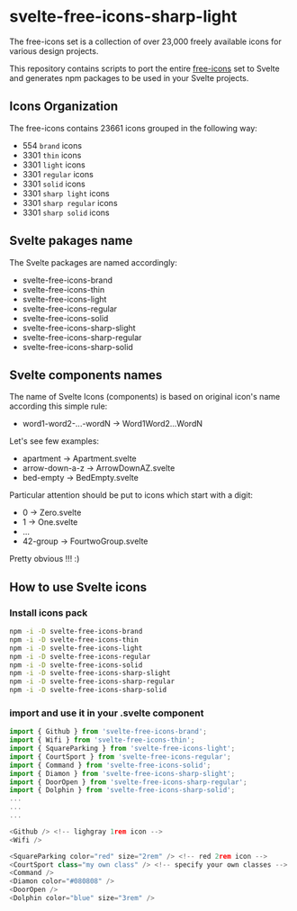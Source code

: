 # svelte-free-icons-sharp-light

The free-icons set is a collection of over 23,000 freely available icons for various design projects.

This repository contains scripts to port the entire [free-icons](https://free-icons.github.io/free-icons/) set to Svelte and generates npm packages to be used in your Svelte projects.

## Icons Organization

The free-icons contains 23661 icons grouped in the following way:

- 554 `brand` icons
- 3301 `thin` icons
- 3301 `light` icons
- 3301 `regular` icons
- 3301 `solid` icons
- 3301 `sharp light` icons
- 3301 `sharp regular` icons
- 3301 `sharp solid` icons

## Svelte pakages name

The Svelte packages are named accordingly:

- svelte-free-icons-brand
- svelte-free-icons-thin
- svelte-free-icons-light
- svelte-free-icons-regular
- svelte-free-icons-solid
- svelte-free-icons-sharp-slight
- svelte-free-icons-sharp-regular
- svelte-free-icons-sharp-solid

## Svelte components names

The name of Svelte Icons (components) is based on original icon's name according this simple rule:

- word1-word2-...-wordN -> Word1Word2...WordN

Let's see few examples:

- apartment -> Apartment.svelte
- arrow-down-a-z -> ArrowDownAZ.svelte
- bed-empty -> BedEmpty.svelte

Particular attention should be put to icons which start with a digit:

- 0 -> Zero.svelte
- 1 -> One.svelte
- ...
- 42-group -> FourtwoGroup.svelte

Pretty obvious !!! :)

## How to use Svelte icons

### Install icons pack

```bash
npm -i -D svelte-free-icons-brand
npm -i -D svelte-free-icons-thin
npm -i -D svelte-free-icons-light
npm -i -D svelte-free-icons-regular
npm -i -D svelte-free-icons-solid
npm -i -D svelte-free-icons-sharp-slight
npm -i -D svelte-free-icons-sharp-regular
npm -i -D svelte-free-icons-sharp-solid
```

### import and use it in your .svelte component

```js
import { Github } from 'svelte-free-icons-brand';
import { Wifi } from 'svelte-free-icons-thin';
import { SquareParking } from 'svelte-free-icons-light';
import { CourtSport } from 'svelte-free-icons-regular';
import { Command } from 'svelte-free-icons-solid';
import { Diamon } from 'svelte-free-icons-sharp-slight';
import { DoorOpen } from 'svelte-free-icons-sharp-regular';
import { Dolphin } from 'svelte-free-icons-sharp-solid';
...
...
...

<Github /> <!-- lighgray 1rem icon -->
<Wifi />

<SquareParking color="red" size="2rem" /> <!-- red 2rem icon -->
<CourtSport class="my own class" /> <!-- specify your own classes -->
<Command />
<Diamon color="#080808" />
<DoorOpen />
<Dolphin color="blue" size="3rem" />
```
